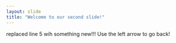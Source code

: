 ```yaml
---
layout: slide
title: "Welcome to our second slide!"
---
```

replaced line 5 wih something new!!!
Use the left arrow to go back!
